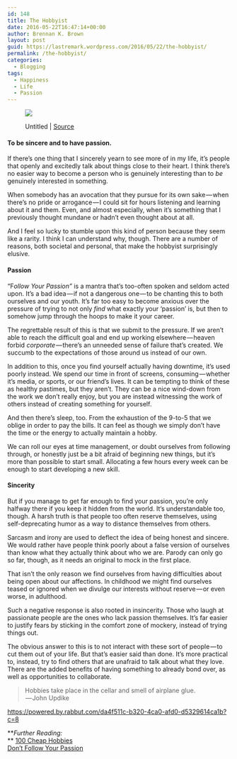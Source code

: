 ```yaml
---
id: 148
title: The Hobbyist
date: 2016-05-22T16:47:14+00:00
author: Brennan K. Brown
layout: post
guid: https://lastremark.wordpress.com/2016/05/22/the-hobbyist/
permalink: /the-hobbyist/
categories:
  - Blogging
tags:
  - Happiness
  - Life
  - Passion
---
```


<figure class="wp-caption">

<img data-width="2304" data-height="1536" src="https://cdn-images-1.medium.com/max/2560/1*gUN93gdCDlNdkCtOQeg0nw.jpeg" /> <figcaption class="wp-caption-text">Untitled | <a href="https://static.pexels.com/photos/1569/black-and-white-man-person-beach.jpeg" target="_blank" rel="noopener noreferrer">Source</a></figcaption></figure>

#### To be sincere and to have passion.

<span>If</span> there’s one thing that I sincerely yearn to see more of in my life, it’s people that openly and excitedly talk about things close to their heart. I think there’s no easier way to become a person who is genuinely interesting than to _be_ genuinely interested in something.

When somebody has an avocation that they pursue for its own sake — when there’s no pride or arrogance — I could sit for hours listening and learning about it and them. Even, and almost especially, when it’s something that I previously thought mundane or hadn’t even thought about at all.

And I feel so lucky to stumble upon this kind of person because they seem like a rarity. I think I can understand why, though. There are a number of reasons, both societal and personal, that make the hobbyist surprisingly elusive.

<!--more-->

#### Passion

<span><span>“</span>F</span>_ollow Your Passion”_ is a mantra that’s too-often spoken and seldom acted upon. It’s a bad idea — if not a dangerous one — to be chanting this to both ourselves and our youth. It’s far too easy to become anxious over the pressure of trying to not only _find_ what exactly your ‘passion’ is, but then to somehow jump through the hoops to make it your career.

The regrettable result of this is that we submit to the pressure. If we aren’t able to reach the difficult goal and end up working elsewhere — heaven forbid *corporate —* there’s an unneeded sense of failure that’s created. We succumb to the expectations of those around us instead of our own.

In addition to this, once you find yourself actually having downtime, it’s used poorly instead. We spend our time in front of screens, consuming — whether it’s media, or sports, or our friend’s lives. It can be tempting to think of these as healthy pastimes, but they aren’t. They can be a nice wind-down from the work we don’t really enjoy, but you are instead witnessing the work of others instead of creating something for yourself.

And then there’s sleep, too. From the exhaustion of the 9-to-5 that we oblige in order to pay the bills. It can feel as though we simply don’t have the time or the energy to actually maintain a hobby.

We can roll our eyes at time management, or doubt ourselves from following through, or honestly just be a bit afraid of beginning new things, but it’s more than possible to start small. Allocating a few hours every week can be enough to start developing a new skill.

#### Sincerity

<span>B</span>ut if you manage to get far enough to find your passion, you’re only halfway there if you keep it hidden from the world. It’s understandable too, though. A harsh truth is that people too often reserve themselves, using self-deprecating humor as a way to distance themselves from others.

Sarcasm and irony are used to deflect the idea of being honest and sincere. We would rather have people think poorly about a false version of ourselves than know what they actually think about who we are. Parody can only go so far, though, as it needs an original to mock in the first place.

That isn’t the only reason we find ourselves from having difficulties about being open about our affections. In childhood we might find ourselves teased or ignored when we divulge our interests without reserve — or even worse, in adulthood.

Such a negative response is also rooted in insincerity. Those who laugh at passionate people are the ones who lack passion themselves. It’s far easier to justify fears by sticking in the comfort zone of mockery, instead of trying things out.

The obvious answer to this is to not interact with these sort of people — to cut them out of your life. But that’s easier said than done. It’s more practical to, instead, try to find others that are unafraid to talk about what they love. There are the added benefits of having something to already bond over, as well as opportunities to collaborate.

> Hobbies take place in the cellar and smell of airplane glue.   
>  — John Updike

<https://powered.by.rabbut.com/da4f511c-b320-4ca0-afd0-d5329614ca1b?c=8>

**_Further Reading:_  
** <a href="http://freeintenyears.com/frugal-tips/100-cheap-hobbies/" target="_blank" rel="noopener noreferrer">100 Cheap Hobbies</a>  
<a href="https://80000hours.org/articles/dont-follow-your-passion/" target="_blank" rel="noopener noreferrer">Don’t Follow Your Passion</a>
